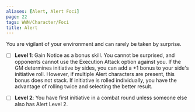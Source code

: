 ```yaml
---
aliases: [Alert, Alert Foci]
page: 22
tags: WWN/Character/Foci
title: Alert
---
```


You are vigilant of your environment and can rarely be taken by surprise.

- [ ] **Level 1**: Gain Notice as a bonus skill. You cannot be surprised, and opponents cannot use the Execution Attack option against you. If the GM determines initiative by sides, you can add a +1 bonus to your side's initiative roll. However, if multiple Alert characters are present, this bonus does not stack. If initiative is rolled individually, you have the advantage of rolling twice and selecting the better result.

- [ ] **Level 2**: You have first initiative in a combat round unless someone else also has Alert Level 2.
